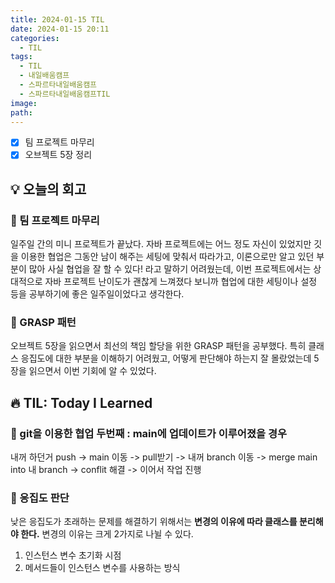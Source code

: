 ```yaml
---
title: 2024-01-15 TIL
date: 2024-01-15 20:11
categories:
  - TIL
tags:
  - TIL
  - 내일배움캠프
  - 스파르타내일배움캠프
  - 스파르타내일배움캠프TIL
image: 
path:
---
```


- [x] 팀 프로젝트 마무리
- [x] 오브젝트 5장 정리

## 💡 오늘의 회고
### 👀 팀 프로젝트 마무리
일주일 간의 미니 프로젝트가 끝났다. 자바 프로젝트에는 어느 정도 자신이 있었지만 깃을 이용한 협업은 그동안 남이 해주는 세팅에 맞춰서 따라가고, 이론으로만 알고 있던 부분이 많아 사실 협업을 잘 할 수 있다! 라고 말하기 어려웠는데, 이번 프로젝트에서는 상대적으로 자바 프로젝트 난이도가 괜찮게 느껴졌다 보니까 협업에 대한 세팅이나 설정 등을 공부하기에 좋은 일주일이었다고 생각한다.

### 👀 GRASP 패턴
오브젝트 5장을 읽으면서 최선의 책임 할당을 위한 GRASP 패턴을 공부했다. 특히 클래스 응집도에 대한 부분을 이해하기 어려웠고, 어떻게 판단해야 하는지 잘 몰랐었는데 5장을 읽으면서 이번 기회에 알 수 있었다.

## 🔥 TIL: Today I Learned
### 👀 git을 이용한 협업 두번째 : main에 업데이트가 이루어졌을 경우
내꺼 하던거 push -> main 이동 -> pull받기 -> 내꺼 branch 이동 -> merge main into 내 branch -> conflit 해결 -> 이어서 작업 진행

### 👀 응집도 판단
낮은 응집도가 초래하는 문제를 해결하기 위해서는 **변경의 이유에 따라 클래스를 분리해야 한다.** 변경의 이유는 크게 2가지로 나뉠 수 있다.
1. 인스턴스 변수 초기화 시점
2. 메서드들이 인스턴스 변수를 사용하는 방식
